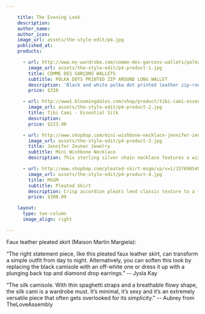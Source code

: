 ```yaml
---

    title: The Evening Look
    description:
    author_name:
    author_icon:
    image_url: assets/the-style-edit/p4.jpg
    published_at:
    products:

      - url: http://www.my-wardrobe.com/comme-des-garcons-wallets/polka-dots-printed-zip-around-long-wallet-618440
        image_url: assets/the-style-edit/p4-product-1.jpg
        title: COMME DES GARÇONS WALLETS
        subtitle: POLKA DOTS PRINTED ZIP AROUND LONG WALLET
        description: 'Black and white polka dot printed leather zip-round wallet by COMME des GARÇONS featuring a gold-tone zip-round fastening and all-over polka dot print. COMME des GARÇONS wallet opens out with a black leather interior, space for size cards, three slip pockets and a press-tud fastening coin pocket. COMME des GARÇONS wallet measures 20cm x 10cm x 2.5cm.'
        price: $320

      - url: http://www1.bloomingdales.com/shop/product/tibi-cami-essential-silk?ID=587198&CategoryID=2911&LinkType=PDPZ1#fn%3Dspp%3D2
        image_url: assets/the-style-edit/p4-product-2.jpg
        title: Tibi Cami - Essential Silk
        description:
        price: $223.90

      - url: http://www.shopbop.com/mini-wishbone-necklace-jennifer-zeuner/vp/v=1/845524441878056.htm?folderID=2534374302060432&fm=other-shopbysize&colorId=12208
        image_url: assets/the-style-edit/p4-product-3.jpg
        title: Jennifer Zeuner Jewelry
        subtitle: Mini Wishbone Necklace
        description: This sterling silver chain necklace features a wishbone charm. Lobster-claw clasp. 17" (43 cm) long.

      - url: http://www.shopbop.com/pleated-skirt-msgm/vp/v=1/1576905489.htm?folderID=18796&colorId=12867&extid=affprg-2687457
        image_url: assets/the-style-edit/p4-product-4.jpg
        title: MSGM
        subtitle: Pleated Skirt
        description: Crisp accordion pleats lend classic texture to a faux leather MSGM skirt. Hidden side zip. Unlined.
        price: $300.09

    layout:
      type: two-column
      image_align: right

---
```


Faux leather pleated skirt (Maison Martin Margiela):

“The right statement piece, like this pleated faux leather skirt, can transform a simple outfit from day to night. Alternatively, you can soften this look by replacing the black camisole with an off-white one or dress it up with a plunging back top and diamond drop earrings.” -- Jysla Kay

“The silk camisole. With thin spaghetti straps and a breathable flowy shape, the silk cami is a wardrobe must. It’s minimal, it’s sexy and it’s an extremely versatile piece that often gets overlooked for its simplicity.” -- Aubrey from TheLoveAssembly
